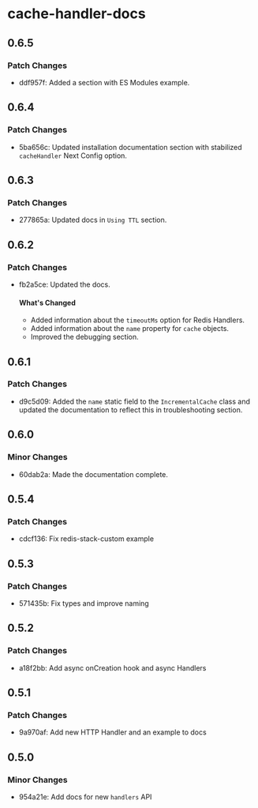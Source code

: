 # cache-handler-docs

## 0.6.5

### Patch Changes

- ddf957f: Added a section with ES Modules example.

## 0.6.4

### Patch Changes

- 5ba656c: Updated installation documentation section with stabilized `cacheHandler` Next Config option.

## 0.6.3

### Patch Changes

- 277865a: Updated docs in `Using TTL` section.

## 0.6.2

### Patch Changes

- fb2a5ce: Updated the docs.

  #### What's Changed

  - Added information about the `timeoutMs` option for Redis Handlers.
  - Added information about the `name` property for `cache` objects.
  - Improved the debugging section.

## 0.6.1

### Patch Changes

- d9c5d09: Added the `name` static field to the `IncrementalCache` class and updated the documentation to reflect this in troubleshooting section.

## 0.6.0

### Minor Changes

- 60dab2a: Made the documentation complete.

## 0.5.4

### Patch Changes

- cdcf136: Fix redis-stack-custom example

## 0.5.3

### Patch Changes

- 571435b: Fix types and improve naming

## 0.5.2

### Patch Changes

- a18f2bb: Add async onCreation hook and async Handlers

## 0.5.1

### Patch Changes

- 9a970af: Add new HTTP Handler and an example to docs

## 0.5.0

### Minor Changes

- 954a21e: Add docs for new `handlers` API

